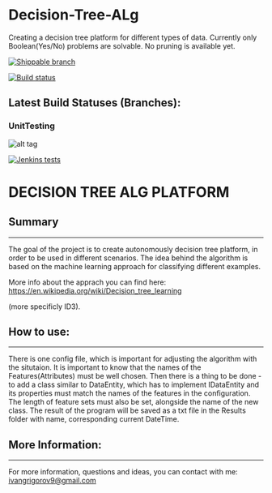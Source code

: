 # Decision-Tree-ALg
Creating a decision tree platform for different types of data. Currently only Boolean(Yes/No) problems are solvable. No pruning is available yet.  

[![Shippable branch](https://img.shields.io/shippable/5444c5ecb904a4b21567b0ff/master.svg?style=plastic)](https://github.com/IvanGrigorov/Decision-Tree-ALg.git)

[![Build status](https://ci.appveyor.com/api/projects/status/0wggl5q6degruk4h/branch/master?svg=true)](https://ci.appveyor.com/project/IvanGrigorov/decision-tree-alg/branch/master)

## Latest Build Statuses (Branches):
### UnitTesting

![alt tag](https://decision-tree-platform.visualstudio.com/_apis/public/build/definitions/8adcea37-f6d7-42ab-9dcc-d4fe29ed90b2/1/badge)

[![Jenkins tests](https://img.shields.io/jenkins/t/https/jenkins.qa.ubuntu.com/view/Precise/view/All%20Precise/job/precise-desktop-amd64_default.svg)](https://github.com/IvanGrigorov/Decision-Tree-ALg/tree/UnitTesting)

# DECISION TREE ALG PLATFORM 


## Summary
--------------

The goal of the project is to create autonomously decision tree platform, in order to be used in different scenarios. The idea behind the algorithm is based on the machine learning approach for classifying different examples. 

More info about the apprach you can find here: https://en.wikipedia.org/wiki/Decision_tree_learning 

(more specificly ID3). 

## How to use: 
----------------- 

There is one config file, which is important for adjusting the algorithm with the situtaion. It is important to know that the names of the Features(Attributes) must be well chosen. Then there is a thing to be done - to add a class similar to DataEntity, which has to implement IDataEntity and its properties must match the names of the features in the configuration. The length of feature sets must also be set, alongside the name of the new class. The result of the program will be saved as a txt file in the Results folder with name, corresponding current DateTime. 

## More Information: 
----------------------- 

For more information, questions and ideas, you can contact with me: ivangrigorov9@gmail.com
